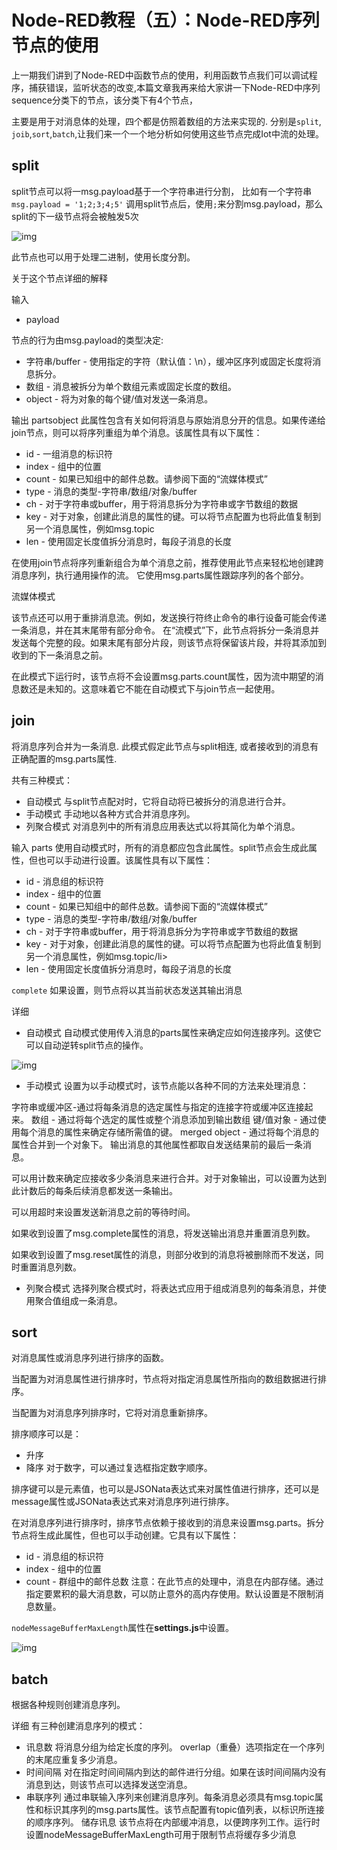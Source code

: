 # Node-RED教程（五）：Node-RED序列节点的使用

上一期我们讲到了Node-RED中函数节点的使用，利用函数节点我们可以调试程序，捕获错误，监听状态的改变,本篇文章我再来给大家讲一下Node-RED中序列sequence分类下的节点，该分类下有4个节点，

主要是用于对消息体的处理，四个都是仿照着数组的方法来实现的. 分别是`split`, `joib`,`sort`,`batch`,让我们来一个一个地分析如何使用这些节点完成Iot中流的处理。

## split

split节点可以将一msg.payload基于一个字符串进行分割，
 比如有一个字符串 `msg.payload = '1;2;3;4;5'`
 调用split节点后，使用`;`来分割msg.payload，那么split的下一级节点将会被触发5次

![img](https://img-blog.csdnimg.cn/img_convert/9eed85df5f9a6d63946401ce302b5f86.png)

此节点也可以用于处理二进制，使用长度分割。

关于这个节点详细的解释

输入

- payload

节点的行为由msg.payload的类型决定:

- 字符串/buffer - 使用指定的字符（默认值：\n），缓冲区序列或固定长度将消息拆分。
- 数组 - 消息被拆分为单个数组元素或固定长度的数组。
- object - 将为对象的每个键/值对发送一条消息。

输出
 partsobject
 此属性包含有关如何将消息与原始消息分开的信息。如果传递给join节点，则可以将序列重组为单个消息。该属性具有以下属性：

- id - 一组消息的标识符
- index - 组中的位置
- count - 如果已知组中的邮件总数。请参阅下面的“流媒体模式”
- type - 消息的类型-字符串/数组/对象/buffer
- ch - 对于字符串或buffer，用于将消息拆分为字符串或字节数组的数据
- key - 对于对象，创建此消息的属性的键。可以将节点配置为也将此值复制到另一个消息属性，例如msg.topic
- len - 使用固定长度值拆分消息时，每段子消息的长度

在使用join节点将序列重新组合为单个消息之前，推荐使用此节点来轻松地创建跨消息序列，执行通用操作的流。
 它使用msg.parts属性跟踪序列的各个部分。

流媒体模式

该节点还可以用于重排消息流。例如，发送换行符终止命令的串行设备可能会传递一条消息，并在其末尾带有部分命令。 在“流模式”下，此节点将拆分一条消息并发送每个完整的段。如果末尾有部分片段，则该节点将保留该片段，并将其添加到收到的下一条消息之前。

在此模式下运行时，该节点将不会设置msg.parts.count属性，因为流中期望的消息数还是未知的。这意味着它不能在自动模式下与join节点一起使用。

## join

将消息序列合并为一条消息.
 此模式假定此节点与split相连, 或者接收到的消息有正确配置的msg.parts属性.

共有三种模式：

- 自动模式 与split节点配对时，它将自动将已被拆分的消息进行合并。
- 手动模式 手动地以各种方式合并消息序列。
- 列聚合模式 对消息列中的所有消息应用表达式以将其简化为单个消息。

输入
 parts
 使用自动模式时，所有的消息都应包含此属性。split节点会生成此属性，但也可以手动进行设置。该属性具有以下属性：

- id - 消息组的标识符
- index - 组中的位置
- count - 如果已知组中的邮件总数。请参阅下面的“流媒体模式”
- type - 消息的类型-字符串/数组/对象/buffer
- ch - 对于字符串或buffer，用于将消息拆分为字符串或字节数组的数据
- key - 对于对象，创建此消息的属性的键。可以将节点配置为也将此值复制到另一个消息属性，例如msg.topic/li>
- len - 使用固定长度值拆分消息时，每段子消息的长度

`complete` 如果设置，则节点将以其当前状态发送其输出消息

详细

- 自动模式
   自动模式使用传入消息的parts属性来确定应如何连接序列。这使它可以自动逆转split节点的操作。

![img](https://img-blog.csdnimg.cn/img_convert/1c88db2abf662ec162eb58eb7ec33204.png)

- 手动模式
   设置为以手动模式时，该节点能以各种不同的方法来处理消息：

字符串或缓冲区-通过将每条消息的选定属性与指定的连接字符或缓冲区连接起来。
 数组 - 通过将每个选定的属性或整个消息添加到输出数组
 键/值对象 - 通过使用每个消息的属性来确定存储所需值的键。
 merged object - 通过将每个消息的属性合并到一个对象下。
 输出消息的其他属性都取自发送结果前的最后一条消息。

可以用计数来确定应接收多少条消息来进行合并。对于对象输出，可以设置为达到此计数后的每条后续消息都发送一条输出。

可以用超时来设置发送新消息之前的等待时间。

如果收到设置了msg.complete属性的消息，将发送输出消息并重置消息列数。

如果收到设置了msg.reset属性的消息，则部分收到的消息将被删除而不发送，同时重置消息列数。

- 列聚合模式
   选择列聚合模式时，将表达式应用于组成消息列的每条消息，并使用聚合值组成一条消息。

## sort

对消息属性或消息序列进行排序的函数。

当配置为对消息属性进行排序时，节点将对指定消息属性所指向的数组数据进行排序。

当配置为对消息序列排序时，它将对消息重新排序。

排序顺序可以是：

- 升序
- 降序
   对于数字，可以通过复选框指定数字顺序。

排序键可以是元素值，也可以是JSONata表达式来对属性值进行排序，还可以是message属性或JSONata表达式来对消息序列进行排序。

在对消息序列进行排序时，排序节点依赖于接收到的消息来设置msg.parts。拆分节点将生成此属性，但也可以手动创建。它具有以下属性：

- id - 消息组的标识符
- index - 组中的位置
- count - 群组中的邮件总数
   注意：在此节点的处理中，消息在内部存储。通过指定要累积的最大消息数，可以防止意外的高内存使用。默认设置是不限制消息数量。

`nodeMessageBufferMaxLength`属性在**settings.js**中设置。

![img](https://img-blog.csdnimg.cn/img_convert/03f301a85452df68c2ebe4876f021b63.png)

## batch

根据各种规则创建消息序列。

详细
 有三种创建消息序列的模式：

- 讯息数 将消息分组为给定长度的序列。 overlap（重叠）选项指定在一个序列的末尾应重复多少消息。
- 时间间隔 对在指定时间间隔内到达的邮件进行分组。如果在该时间间隔内没有消息到达，则该节点可以选择发送空消息。
- 串联序列 通过串联输入序列来创建消息序列。每条消息必须具有msg.topic属性和标识其序列的msg.parts属性。该节点配置有topic值列表，以标识所连接的顺序序列。
   储存讯息
   该节点将在内部缓冲消息，以便跨序列工作。运行时设置nodeMessageBufferMaxLength可用于限制节点将缓存多少消息